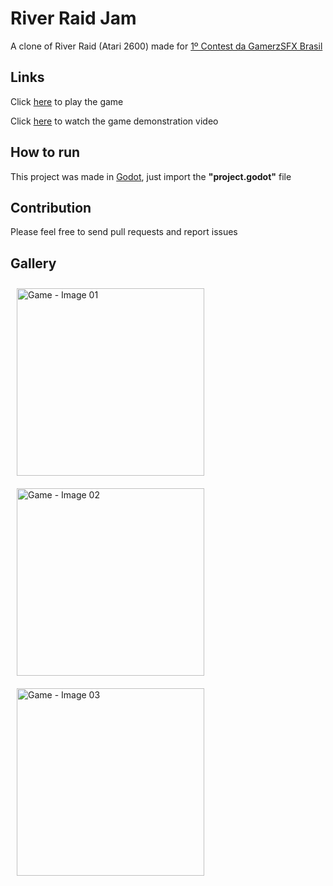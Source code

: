 # River Raid Jam

A clone of River Raid (Atari 2600) made for [1º Contest da GamerzSFX Brasil](https://itch.io/jam/contest-gamerzsfx-2024)

## Links

Click [here](https://julio-igreja.itch.io/river-raid-jam) to play the game

Click [here](https://youtu.be/9l8sSAQLW90) to watch the game demonstration video

## How to run

This project was made in [Godot](https://godotengine.org), just import the **"project.godot"** file

## Contribution

Please feel free to send pull requests and report issues

## Gallery

  <img align="center" alt="Game - Image 01" height="300" width="300" style="margin: 10px;" src="https://img.itch.zone/aW1hZ2UvMjYyOTk0Ny8xNTY3MDgzOC5wbmc=/original/uY07YO.png"/>
  <img align="center" alt="Game - Image 02" height="300" width="300" style="margin: 10px;" src="https://img.itch.zone/aW1hZ2UvMjYyOTk0Ny8xNTY3MDg0MC5wbmc=/original/2qi3l%2B.png"/>
  <img align="center" alt="Game - Image 03" height="300" width="300" style="margin: 10px;" src="https://img.itch.zone/aW1hZ2UvMjYyOTk0Ny8xNTY3MDgzOS5wbmc=/original/I1AF1p.png"/>

